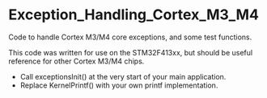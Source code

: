# Exception_Handling_Cortex_M3_M4
Code to handle Cortex M3/M4 core exceptions, and some test functions.

This code was written for use on the STM32F413xx, but should be useful reference for other Cortex M3/M4 chips.

- Call exceptionsInit() at the very start of your main application.
- Replace KernelPrintf() with your own printf implementation.
